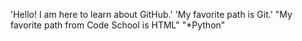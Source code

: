 'Hello! I am here to learn about GitHub.' 
'My favorite path is Git.'
"My favorite path from Code School is HTML" 
"*Python" 
